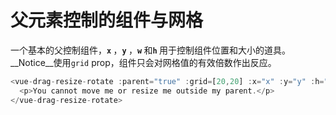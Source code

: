 # 父元素控制的组件与网格

一个基本的父控制组件，<b>`x` </b>，<b>`y` </b>，<b>`w` </b>和<b>`h` </b> 用于控制组件位置和大小的道具。 __Notice__使用`grid` prop，组件只会对网格值的有效倍数作出反应。

~~~js
<vue-drag-resize-rotate :parent="true" :grid=[20,20] :x="x" :y="y" :h="h" :w="w" @dragging="onDrag" @resizing="onResize">
  <p>You cannot move me or resize me outside my parent.</p>
</vue-drag-resize-rotate>
~~~